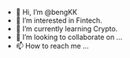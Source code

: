 - 👋 Hi, I’m @bengKK
- 👀 I’m interested in Fintech.
- 🌱 I’m currently learning Crypto.
- 💞️ I’m looking to collaborate on ...
- 📫 How to reach me ...

<!---
bengKK/bengKK is a ✨ special ✨ repository because its `README.md` (this file) appears on your GitHub profile.
You can click the Preview link to take a look at your changes.
--->
